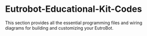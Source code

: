 # Eutrobot-Educational-Kit-Codes
This section provides all the essential programming files and wiring diagrams for building and customizing your EutroBot.
